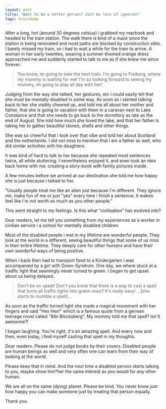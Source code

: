 ```yaml
---
layout: post
title: "Want to be a better person? Just be less of ignorant"
tags: braindump
---
```


After a long, hot (around 30 degrees celsius) i grabbed my macbook and headed to the tram station. The walk there is kind of a maze since the station is being renovated and most paths are blocked by construction sites. I barely missed my tram, so i had to wait a while for the tram to arrive. 
A woman in her early twenties, wearing a summer-themed orange dress approached me and suddenly started to talk to me as if she knew me since forever:

> You know, im going to take the next train. I'm going to Freiberg, where my mummy is waiting for me! I'm so looking forward to seeing my mummy, im going to play all day with her! 

Judging from the way she talked, her gestures, etc i could easily tell that she must be mentally disabled in some way. As soon as i started talking back to her she visibly cheered up, and told me all about her mother and father, that she is going to vacation with them in a caravan next to Lake Constance and that she needs to go back to the dormitory as late as the end of August. She told how much she loved the lake, and that her father is taking her to gather beautiful stones, shells and other things.

She was so cheerful that i took over that vibe and told her about Scotland and the netherlands. I did not miss to mention that i am a father as well, who did similar activities with his daughters. 

It was kind of hard to talk to her because she repeated most sentences twice, all while stuttering. I nevertheless enjoyed it, and even took an idea back home with me: creating  a story-book with family pictures inside.

A few minutes before we arrived at our destination she told me how happy she is just because i talked to her.

"Usually people treat me like an alien just because i'm different. They ignore me, make fun of me or just "yes" every time i finish a sentence. It makes feel like i'm not worth as much as you other people."

This went straight to my feelings. Is this what "civilisation" has evolved into? 

Dear readers, let me tell you something from my experiences as a worker in civilian service i a school for mentally disabled children:

Most of the disabled people i met in my lifetime are wonderful people. They look at the world in a different, seeing beautiful things that some of us miss in their entire lifetime. They deeply care for other humans and have their own wonderful ways of being positive.

When i back then had to transport food to a Kindergarten i was accompanied by a girl with Down-Syndrom. One day, we where stuck at a tradfic light that seemingly never turned to green. I began to get upset about us being delayed.

> Don't be so upset! Don't you know that there is a way to cast a spell that turns all traffic lights into green ones? It's really easy! ...[she starts to mumble a spell]...

As soon as the traffic turned light she made a magical movement with her fingers and said "Hex Hex!" which is a famous quote from a german teenage novel called "Bibi Blocksberg".
My mommy told me that spell? Isn'it awesome?!

I began laughing. You're right, it's an amazing spell. And every now and then, even today, i find myself casting that spell in my thoughts.

Dear readers. Please do not judge books by their covers. Disabled people are human beings as well and very often one can learn from their way of looking at the world.

Please keep that in mind. And the next time a disabled person starts talking to you, maybe show him*her the same interest as you would for any other human.

We are all on the same (dying) planet. Please be kind. You never know just how happy you can make someone just by treating that person equally. 

Thank you.